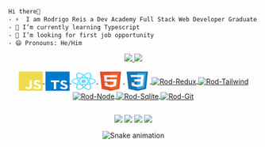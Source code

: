 
    Hi there👋 
    - ⚡  I am Rodrigo Reis a Dev Academy Full Stack Web Developer Graduate 
    - 🌱 I’m currently learning Typescript
    - 🤔 I’m looking for first job opportunity
    - 😄 Pronouns: He/Him

<div align="center" style="display: inline_block">
    <a href="https://github.com/RodrigoReis-dev">
    <img height="160em" src="https://github-readme-stats.vercel.app/api?username=RodrigoReis-dev&show_icons=true&theme=tokyonight&include_all_commits=true&count_private=true"/>
    <img height="160em" src="https://github-readme-stats.vercel.app/api/top-langs/?username=RodrigoReis-dev&layout=compact&langs_count=7&theme=tokyonight"/>
</div>
<div align="center" style="display: inline_block"><br>
    <img align="center" alt="Rod-Js" height="40" width="50" 
    src="https://raw.githubusercontent.com/devicons/devicon/master/icons/javascript/javascript-plain.svg">
    <img align="center" alt="Rod-Ts" height="40" width="50" 
    src="https://raw.githubusercontent.com/devicons/devicon/master/icons/typescript/typescript-plain.svg">
    <img align="center" alt="Rod-React" height="40" width="50" 
    src="https://raw.githubusercontent.com/devicons/devicon/master/icons/react/react-original.svg">
    <img align="center" alt="Rod-HTML" height="40" width="50" 
    src="https://raw.githubusercontent.com/devicons/devicon/master/icons/html5/html5-original.svg">
    <img align="center" alt="Rod-CSS" height="40" width="50" 
    src="https://raw.githubusercontent.com/devicons/devicon/master/icons/css3/css3-original.svg">
    <img align="center" alt="Rod-Redux" height="40" width="50"
    src="https://cdn.jsdelivr.net/gh/devicons/devicon/icons/redux/redux-original.svg" />
    <img align="center" alt="Rod-Tailwind" height="50" width="60"
    src="https://cdn.jsdelivr.net/gh/devicons/devicon/icons/tailwindcss/tailwindcss-plain.svg" />     
    <img align="center" alt="Rod-Node" height="90" width="110"  
    src="https://cdn.jsdelivr.net/gh/devicons/devicon/icons/nodejs/nodejs-plain-wordmark.svg" />
    <img align="center" alt="Rod-Sqlite" height="40" width="50"
    src="https://cdn.jsdelivr.net/gh/devicons/devicon/icons/sqlite/sqlite-original.svg" />
    <img align="center" alt="Rod-Git" height="70" width="90"
    src="https://cdn.jsdelivr.net/gh/devicons/devicon/icons/git/git-plain-wordmark.svg" />        
</div>

##
 
<div align="center"> 
  
  <a href="https://www.instagram.com/rodrigoreis1976" target="_blank"><img src="https://img.shields.io/badge/-Instagram-%23E4405F?style=for-the-badge&logo=instagram&logoColor=white" target="_blank"></a>
 <a href="https://discord.com/channels/@me" target="_blank"><img src="https://img.shields.io/badge/Discord-7289DA?style=for-the-badge&logo=discord&logoColor=white" target="_blank"></a> 
  <a href = "mailto:rod.reis76@gmail.com"><img src="https://img.shields.io/badge/-Gmail-%23333?style=for-the-badge&logo=gmail&logoColor=white" target="_blank"></a>
  <a href="https://www.linkedin.com/in/rodrigo-reis-378846213/" target="_blank"><img src="https://img.shields.io/badge/-LinkedIn-%230077B5?style=for-the-badge&logo=linkedin&logoColor=white" target="_blank"></a> 
 
  ![Snake animation](https://github.com/RodrigoReis-dev/RodrigoReis-dev/blob/output/github-contribution-grid-snake.svg)

</div>

